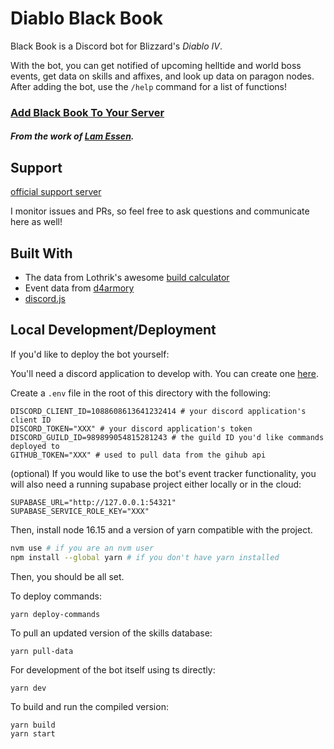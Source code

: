 # Diablo Black Book

Black Book is a Discord bot for Blizzard's _Diablo IV_. 

With the bot, you can get notified of upcoming helltide and world boss events, get data on skills and affixes, and look up data on paragon nodes. After adding the bot, use the `/help` command for a list of functions!

### [Add Black Book To Your Server](https://discord.com/oauth2/authorize?client_id=1091483908983492639&permissions=377960581696&scope=bot%20applications.commands)

##### From the work of [Lam Essen](https://diablo.fandom.com/wiki/Lam_Esen%27s_Tome_(Quest)).

## Support

[official support server](http://discord.gg/2nkfTRyvJh)

 I monitor issues and PRs, so feel free to ask questions and communicate here as well!

## Built With

* The data from Lothrik's awesome [build calculator](https://github.com/Lothrik/diablo4-build-calc)
* Event data from [d4armory](https://d4armory.io/events/)
* [discord.js](https://discord.js.org/)

## Local Development/Deployment

If you'd like to deploy the bot yourself:

You'll need a discord application to develop with. You can create one [here](https://discord.com/developers/applications).

Create a `.env` file in the root of this directory with the following:

```
DISCORD_CLIENT_ID=1088608613641232414 # your discord application's client ID
DISCORD_TOKEN="XXX" # your discord application's token
DISCORD_GUILD_ID=989899054815281243 # the guild ID you'd like commands deployed to
GITHUB_TOKEN="XXX" # used to pull data from the gihub api
```

(optional) If you would like to use the bot's event tracker functionality, you will also need a running supabase project either locally or in the cloud:
```
SUPABASE_URL="http://127.0.0.1:54321"
SUPABASE_SERVICE_ROLE_KEY="XXX"
```

Then, install node 16.15 and a version of yarn compatible with the project.

```bash
nvm use # if you are an nvm user
npm install --global yarn # if you don't have yarn installed
```

Then, you should be all set. 

To deploy commands:
```
yarn deploy-commands
```

To pull an updated version of the skills database:
```
yarn pull-data
```

For development of the bot itself using ts directly:
```
yarn dev
```

To build and run the compiled version:
```
yarn build
yarn start
```

## 
